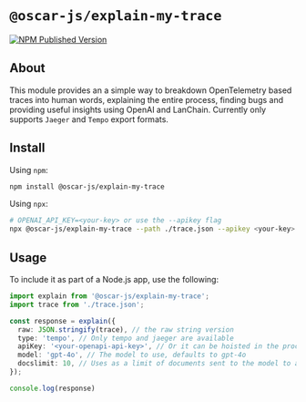 # `@oscar-js/explain-my-trace`

[![NPM Published Version][npm-img]][npm-url]

## About

This module provides an a simple way to breakdown OpenTelemetry based traces into human words, explaining the entire process, finding bugs and providing useful insights using OpenAI and LanChain. Currently only supports `Jaeger` and `Tempo` export formats.

## Install

Using `npm`:

```bash
npm install @oscar-js/explain-my-trace
```

Using `npx`:

```bash
# OPENAI_API_KEY=<your-key> or use the --apikey flag
npx @oscar-js/explain-my-trace --path ./trace.json --apikey <your-key> --model "gpt-4o" --type jaeger/tempo --docslimit 10 --format pretty
```

## Usage

To include it as part of a Node.js app, use the following:

```typescript
import explain from '@oscar-js/explain-my-trace';
import trace from './trace.json';

const response = explain({
  raw: JSON.stringify(trace), // the raw string version
  type: 'tempo', // Only tempo and jaeger are available
  apiKey: '<your-openapi-api-key>', // Or it can be hoisted in the process.env as OPENAI_API_KEY
  model: 'gpt-4o', // The model to use, defaults to gpt-4o
  docslimit: 10, // Uses as a limit of documents sent to the model to avoid expensive queries $$$, defaults to 100
});

console.log(response)
```

[npm-url]: https://www.npmjs.com/package/@oscar-js/explain-my-trace
[npm-img]: https://badge.fury.io/js/%40oscar-js%2Fexplain-my-trace.svg
